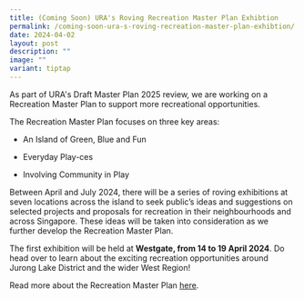 ```yaml
---
title: (Coming Soon) URA's Roving Recreation Master Plan Exhibtion
permalink: /coming-soon-ura-s-roving-recreation-master-plan-exhibtion/
date: 2024-04-02
layout: post
description: ""
image: ""
variant: tiptap
---
```

<p>As part of URA's Draft Master Plan 2025 review, we are working on a Recreation
Master Plan to support more recreational opportunities.</p>
<p>The Recreation Master Plan focuses on three key areas:</p>
<ul data-tight="true" class="tight">
<li>
<p>An Island of Green, Blue and Fun</p>
</li>
<li>
<p>Everyday Play-ces</p>
</li>
<li>
<p>Involving Community in Play</p>
</li>
</ul>
<p>Between April and July 2024, there will be a series of roving exhibitions
at seven locations across the island to seek public’s ideas and suggestions
on selected projects and proposals for recreation in their neighbourhoods
and across Singapore. These ideas will be taken into consideration as we
further develop the Recreation Master Plan.</p>
<p>The first exhibition will be held at <strong>Westgate, from 14 to 19 April 2024</strong>.
Do head over to learn about the exciting recreation opportunities around
Jurong Lake District and the wider West Region!</p>
<p>Read more about the Recreation Master Plan <a href="https://www.ura.gov.sg/Corporate/Planning/Master-Plan/Draft-Master-Plan-2025/Recreation-Master-Plan" rel="noopener noreferrer nofollow" target="_blank">here</a>.</p>
<p></p>
<p></p>